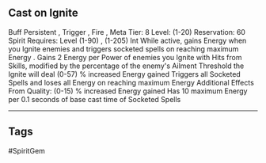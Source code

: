 ## Cast on Ignite
Buff
Persistent , Trigger , Fire , Meta
Tier: 8
Level: (1-20)
Reservation: 60 Spirit
Requires: Level (1-90) , (1-205) Int
While active, gains Energy when you Ignite enemies and triggers socketed spells on reaching maximum Energy .
Gains 2 Energy per Power of enemies you Ignite with Hits from Skills, modified by the percentage of the enemy's Ailment Threshold the Ignite will deal
(0-57) % increased Energy gained
Triggers all Socketed Spells and loses all Energy on reaching maximum Energy
Additional Effects From Quality:
(0-15) % increased Energy gained
Has 10 maximum Energy per 0.1 seconds of base cast time of Socketed Spells

---
## Tags
#SpiritGem
